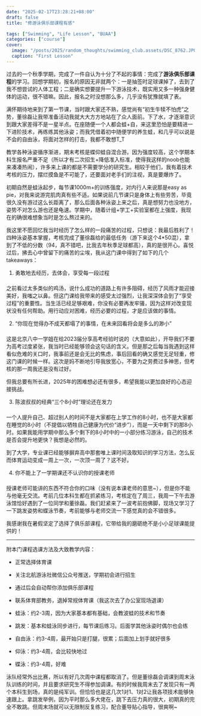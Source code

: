 ```yaml
---
date: "2025-02-17T23:28:21+08:00"
draft: false
title: "修游泳俱乐部课程有感"

tags: ["Swimming", "Life Lesson", "BUAA"]
categories: ["course"]
cover:
  image: "/posts/2025/random_thoughts/swimming_club.assets/DSC_8762.JPG"
  caption: "First Lesson"
---
```


过去的一个秋季学期，完成了一件自认为十分了不起的事情：完成了**游泳俱乐部课程**的学习。回想学期初，报名的原因无非就两个：一是抽签时足球课掉了，去到了我不想尝试的人体工程；二是确实想要提升一下游泳技术，既实用又多一种强身健体的运动，很不错嘛。因此，报名之时没想那么多，几乎没有犹豫就填了表。

满怀期待地来到了第一节课，当时跟大家还不熟，感觉尚有“初生牛犊不怕虎”之势，董徐磊让我带准备活动我就大大方方地站在了众人面前。下了水，才逐渐意识到跟大家差得不是一星半点。在座随便一个人都会蛙+自，来这里恐怕是要精进一下进阶技术，再练练其他泳姿；而我凭借着初中随便学的养生蛙，和几乎可以说是不会的自由泳，将面对怎样的打击，我都不敢想T_T

教学各种泳姿循序渐进，期末考核是蝶仰蛙自混合游。因为强度较高，这个学期本科生报名严重不足（所以才有二次招生+降低准入标准，使得我这样的noob也能来凑凑热闹），许多来上课的都是不需要学分的研究生。相较于他们，我有着技术考核的压力，摆烂摸鱼是不可能了，还要面对老手们的注视，真是要爆炸了。

初期自然是蛙泳起步，每节课1000m+的训练强度，对内行人来说那是easy as pie，对我来说游完肌肉真有些不适。如果说前几节课只是身体上有些劳苦，毕竟很久没有游过这么长距离了，那么后面各种泳姿上来之后，真是想努力也没地方，姿势不对怎么游也还是龟速。学期中，随着计组+学工+实验室都在上强度，我现在的确很难想象当时是怎么熬过来的。

我这里不愿回忆我当时经历了怎么样的一段痛苦的过程，只想说：我最后胜利了！四种泳姿基本掌握，考核完成了董徐磊给的最低任务（游下来这个4*50混），拿到了不低的分数（94，真不错吧，比我去年秋季足球都高），真的是很开心。喜悦过后，拂去心中曾留下的痛苦的尘埃，我从这门课中得到了如下的几个takeaways：

1. 勇敢地去经历，去体会，享受每一段过程

<div style="margin-bottom: 1.5em;"></div>  

   之前看过太多类似的鸡汤，说什么成功的道路上有许多阻碍，经历了风雨才能迎接美好，我嗤之以鼻。但这门课给我带来的感受太过强烈，让我深深体会到了“享受过程”的重要性。当生活已经足够艰难，你没有必要再发牢骚，因为这样对改变现状没有任何帮助。用行动应对困难，经历必要的过程，才是应该做的事情。

2. “你现在觉得办不成天都塌了的事情，在未来回看将会是多么的渺小”

<div style="margin-bottom: 1.5em;"></div>  

   这是北京八中一学姐在给2023届分享高考经验时说的（大意如此），开导我们不要为高考过度紧张，我当时已经能够领会这句话的含义。但是那之后每当我遇到这样看似危难的关口时，我事前还是会无比的焦虑，事后回看的确又感觉无足轻重，修这门课的时候一样。这次是妈不断地引导我放宽心，不要为之劳费过多神思，但考核的那一周我还是没有过好。

   但我总要有所长进，2025年的困难想必还有很多，希望我能以更加良好的心态迎接挑战。

3. 陈波叔叔的经典“三个8小时”理论还在发力

<div style="margin-bottom: 1.5em;"></div>  

   一个人提升自己、超过别人的时间不是大家都在上学工作的8小时，也不是大家都在睡觉的8小时（不提倡以牺牲自己健康为代价“进步”），而是一天中剩下的那8小时。如果我能用学期中那么多个剩下的8小时中的一小部分练习游泳，自己的技术是否会提升地更快？我想是必然的。

   到了大学，专业课已经能够摒弃高中那套唯上课时间汲取知识的学习方法，怎么反而体育运动变成一周上一次，一次顶一周了？这不好。

4. 你不能上了一学期课还不认识你的授课老师

<div style="margin-bottom: 1.5em;"></div>  

   授课老师可能讲的东西不符合你的口味（没有说本课老师的意思~），但是你不能与他毫无交流。考前几位本科生都在抓紧练习，考核定在了周三，我周一下午去游泳馆恰好遇到了一位同学和董徐磊。我们赶紧来了一波考前抱佛脚，现场又学习了一下跳发姿势和蝶泳节奏，考前能够与老师交流一下感觉真的会不错很多。

我感谢我在暑假坚定了选择了俱乐部课程，它带给我的磨砺绝不是小小足球课能提供的！

---

附本门课程选课方法及大致教学内容：

- 正常选择体育课

- 关注北航游泳社微信公众号推送，学期初会进行招生
- 通过后会自动帮你添加俱乐部课程
- 联系体育部教务，退掉常规体育课（我这次去了办公室现场退课）

- 蛙泳：约2-3周，因为大家基本都有基础，会教波蛙的技术和节奏

- 跳发：基本和蛙泳同步进行，每节课后练习。后面学其他泳姿时偶尔也会练

- 自由泳：约3-4周，最开始只是打腿，很累；后面加上划手就好很多
- 仰泳：约3-4周，会比较快地过
- 蝶泳：约3-4周，好难

泳队经常外出比赛，所以有好几次周中课程都取消了。但是董徐磊会调课到周末泳队训练的时间，并且要求研究生不得参加调课。有的时候我周末去了发现只有一两个本科生到场，真的是纯军训。但恰恰也是这几次1对1、1对2让我各项技术能够快速跟上。拿跳发举例，因为平时那么多大佬在，跳下去压力真的很大，初期真的完全不敢跳。但周末场就可以无限制反复练习，配合董导贴心指导，很爽啊~
